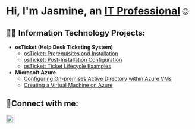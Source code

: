 <h1>Hi, I'm Jasmine, an <a href="https://linkedin.com/in/Jasmine">IT Professional</a>☺</h1>

<h2>👨‍💻 Information Technology Projects:</h2>

- <b>osTicket (Help Desk Ticketing System)</b>
  - [osTicket: Prerequisites and Installation](https://github.com/jasminebaldwin/osticket-prereqs)
  - [osTicket: Post-Installation Configuration](https://github.com/jasminebaldwin/post-install-config)
  - [osTicket: Ticket Lifecycle Examples](https://github.com/jasminebaldwin/ticket-lifecycle)
- <b>Microsoft Azure</b>
  - [Configuring On-premises Active Directory within Azure VMs](https://github.com/jasminebaldwin/configure-ad)
  - [Creating a Virtual Machine on Azure](https://github.com/jasminebaldwin/virtualmachine)

<h2>🤳Connect with me:</h2>

<img align="left" alt="jasmine-baldwin-129a97224 | LinkedIn" width="22px" src="https://cdn.jsdelivr.net/npm/simple-icons@v3/icons/linkedin.svg" />
